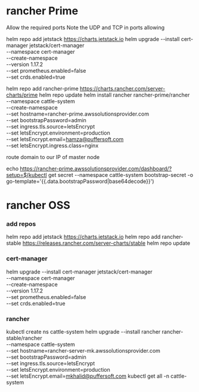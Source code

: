 # rancher Prime
Allow the required ports 
Note the UDP and TCP in ports allowing


helm repo add jetstack https://charts.jetstack.io
helm upgrade --install cert-manager jetstack/cert-manager \
  --namespace cert-manager \
  --create-namespace \
  --version 1.17.2 \
  --set prometheus.enabled=false \
  --set crds.enabled=true 


helm repo add rancher-prime https://charts.rancher.com/server-charts/prime
helm repo update
helm install rancher rancher-prime/rancher \
  --namespace cattle-system \
  --create-namespace \
  --set hostname=rancher-prime.awssolutionsprovider.com \
  --set bootstrapPassword=admin \
  --set ingress.tls.source=letsEncrypt \
 --set letsEncrypt.environment=production \
  --set letsEncrypt.email=hamza@puffersoft.com \
  --set letsEncrypt.ingress.class=nginx

route domain to our IP of master node

echo https://rancher-prime.awssolutionsprovider.com/dashboard/?setup=$(kubectl get secret --namespace cattle-system bootstrap-secret -o go-template='{{.data.bootstrapPassword|base64decode}}')




# rancher OSS
### add repos
helm repo add jetstack https://charts.jetstack.io
helm repo add rancher-stable https://releases.rancher.com/server-charts/stable
helm repo update

### cert-manager 
helm upgrade --install cert-manager jetstack/cert-manager \
  --namespace cert-manager \
  --create-namespace \
  --version 1.17.2 \
  --set prometheus.enabled=false \
  --set crds.enabled=true 


### rancher
kubectl create ns cattle-system 
helm upgrade --install rancher rancher-stable/rancher \
 --namespace cattle-system \
 --set hostname=rancher-server-mk.awssolutionsprovider.com \
 --set bootstrapPassword=admin \
 --set ingress.tls.source=letsEncrypt \
 --set letsEncrypt.environment=production \
 --set letsEncrypt.email=mkhalid@puffersoft.com
kubectl get all -n cattle-system  
